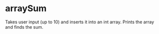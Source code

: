# arraySum
Takes user input (up to 10) and inserts it into an int array.  Prints the array and finds the sum.
